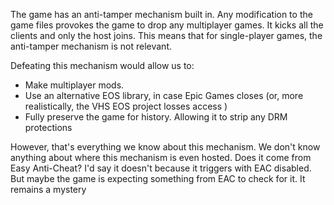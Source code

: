 The game has an anti-tamper mechanism built in. Any modification to the game files provokes the game to drop any multiplayer games. It kicks all the clients and only the host joins. This means that for single-player games, the anti-tamper mechanism is not relevant.

Defeating this mechanism would allow us to:
- Make multiplayer mods.
- Use an alternative EOS library, in case Epic Games closes (or, more realistically, the VHS EOS project losses access )
- Fully preserve the game for history. Allowing it to strip any DRM protections

However, that's everything we know about this mechanism. We don't know anything about where this mechanism is even hosted. Does it come from Easy Anti-Cheat? I'd say it doesn't because it triggers with EAC disabled. But maybe the game is expecting something from EAC to check for it.
It remains a mystery